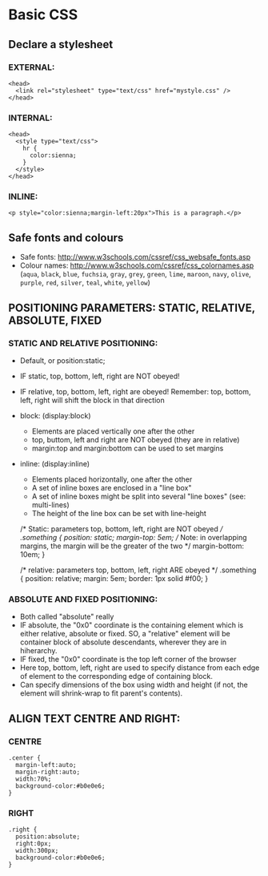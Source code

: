 # Basic CSS

## Declare a stylesheet

### EXTERNAL:

    <head>
      <link rel="stylesheet" type="text/css" href="mystyle.css" />
    </head>

### INTERNAL:

    <head>
      <style type="text/css">
        hr {
          color:sienna;
        }
      </style>
    </head>

### INLINE:
    <p style="color:sienna;margin-left:20px">This is a paragraph.</p>

## Safe fonts and colours

 * Safe fonts: http://www.w3schools.com/cssref/css_websafe_fonts.asp
 * Colour names: http://www.w3schools.com/cssref/css_colornames.asp (`aqua`, `black`, `blue`, `fuchsia`, `gray`, `grey`, `green`, `lime`, `maroon`, `navy`, `olive`, `purple`, `red`, `silver`, `teal`, `white`, `yellow`)


## POSITIONING PARAMETERS: STATIC, RELATIVE, ABSOLUTE, FIXED

### STATIC AND RELATIVE POSITIONING:
 * Default, or position:static;
 * IF static,   top, bottom, left, right are NOT obeyed!
 * IF relative, top, bottom, left, right are obeyed!
   Remember: top, bottom, left, right will shift the block in that direction

 * block: (display:block)
   * Elements are placed vertically one after the other
   * top, buttom, left and right are NOT obeyed (they are in relative)
   * margin:top and margin:bottom can be used to set margins

 * inline: (display:inline)
   * Elements placed horizontally, one after the other
   * A set of inline boxes are enclosed in a "line box"
   * A set of inline boxes might be split into several "line boxes" (see: multi-lines)
   * The height of the line box can be set with line-height

    /* Static: parameters top, bottom, left, right are NOT obeyed */
    .something {
       position: static;
       margin-top: 5em;      /* Note: in overlapping margins, the margin will be the greater of the two  */
       margin-bottom: 10em;
    }

    /* relative: parameters top, bottom, left, right ARE obeyed */
    .something {
       position: relative;
       margin: 5em;
       border: 1px solid #f00;
    }


### ABSOLUTE AND FIXED POSITIONING:
 * Both called "absolute" really
 * IF absolute, the "0x0" coordinate is the containing element which is either relative, absolute or fixed. SO,
   a "relative" element will be container block of absolute descendants, wherever they are in hiherarchy.
 * IF fixed, the "0x0" coordinate is the top left corner of the browser
 * Here top, bottom, left, right are used to specify distance from each edge of element to the corresponding edge of containing block. 
 * Can specify dimensions of the box using width and height (if not, the element will shrink-wrap to fit parent's contents).


## ALIGN TEXT CENTRE AND RIGHT:

### CENTRE

    .center {
      margin-left:auto;
      margin-right:auto;
      width:70%;
      background-color:#b0e0e6;
    }

### RIGHT

    .right {
      position:absolute;
      right:0px;
      width:300px;
      background-color:#b0e0e6;
    }




